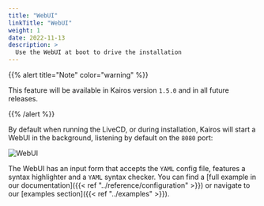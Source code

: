 ```yaml
---
title: "WebUI"
linkTitle: "WebUI"
weight: 1
date: 2022-11-13
description: >
  Use the WebUI at boot to drive the installation
---
```


{{% alert title="Note" color="warning" %}}

This feature will be available in Kairos version `1.5.0` and in all future releases.

{{% /alert %}}

By default when running the LiveCD, or during installation, Kairos will start a WebUI in the background, listening by default on the `8080` port:

![WebUI](https://user-images.githubusercontent.com/2420543/214573939-31f887b8-890c-4cce-a02a-0100198ea7d9.png)

The WebUI has an input form that accepts the `YAML` config file, features a syntax highlighter and a `YAML` syntax checker. You can find a [full example in our documentation]({{< ref "../reference/configuration" >}}) or navigate to our [examples section]({{< ref "../examples" >}}).
